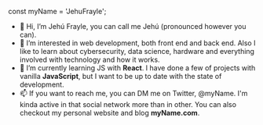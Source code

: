 const myName = 'JehuFrayle';

- 👋 Hi, I’m Jehú Frayle, you can call me Jehú (pronounced however you can).
- 👀 I’m interested in web development, both front end and back end. Also I like to learn about cybersecurity, data science, hardware and everything involved with technology and how it works.
- 🌱 I’m currently learning JS with **React**. I have done a few of projects with vanilla **JavaScript**, but I want to be up to date with the state of development.
- 📫 If you want to reach me, you can DM me on Twitter, @myName. I'm kinda active in that social network more than in other. You can also checkout my personal website and blog **myName.com**.
